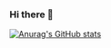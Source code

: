 ### Hi there 👋
[![Anurag's GitHub stats](https://github-readme-stats.vercel.app/api?username=cleveroscar)](https://github.com/anuraghazra/github-readme-stats)
<!--
**CleverOscar/CleverOscar** is a ✨ _special_ ✨ repository because its `README.md` (this file) appears on your GitHub profile.

Here are some ideas to get you started:

- 🔭 I’m currently working on ...
- 🌱 I’m currently learning ...
- 👯 I’m looking to collaborate on ...
- 🤔 I’m looking for help with ...
- 💬 Ask me about ...
- 📫 How to reach me: ...
- 😄 Pronouns: ...
- ⚡ Fun fact: ...
-->

